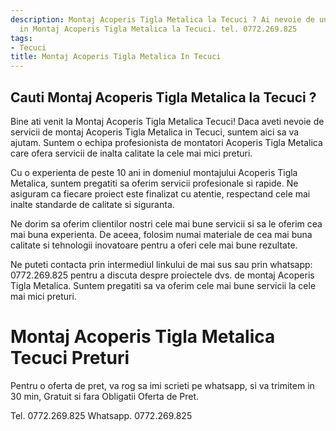 ```yaml
---
description: Montaj Acoperis Tigla Metalica la Tecuci ? Ai nevoie de un profesionist
  in Montaj Acoperis Tigla Metalica la Tecuci. tel. 0772.269.825
tags:
- Tecuci
title: Montaj Acoperis Tigla Metalica In Tecuci
---
```



## Cauti Montaj Acoperis Tigla Metalica la Tecuci ?

Bine ati venit la Montaj Acoperis Tigla Metalica Tecuci! Daca aveti nevoie de servicii de montaj Acoperis Tigla Metalica in Tecuci, suntem aici sa va ajutam. Suntem o echipa profesionista de montatori Acoperis Tigla Metalica care ofera servicii de inalta calitate la cele mai mici preturi.

Cu o experienta de peste 10 ani in domeniul montajului Acoperis Tigla Metalica, suntem pregatiti sa oferim servicii profesionale si rapide. Ne asiguram ca fiecare proiect este finalizat cu atentie, respectand cele mai inalte standarde de calitate si siguranta.

Ne dorim sa oferim clientilor nostri cele mai bune servicii si sa le oferim cea mai buna experienta. De aceea, folosim numai materiale de cea mai buna calitate si tehnologii inovatoare pentru a oferi cele mai bune rezultate.

Ne puteti contacta prin intermediul linkului de mai sus sau prin whatsapp: 0772.269.825 pentru a discuta despre proiectele dvs. de montaj Acoperis Tigla Metalica. Suntem pregatiti sa va oferim cele mai bune servicii la cele mai mici preturi.

# Montaj Acoperis Tigla Metalica Tecuci Preturi
Pentru o oferta de pret, va rog sa imi scrieti pe whatsapp, si va trimitem in 30 min, Gratuit si fara Obligatii Oferta de Pret.

Tel. 0772.269.825
Whatsapp. 0772.269.825
